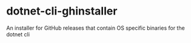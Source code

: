 # dotnet-cli-ghinstaller
An installer for GitHub releases that contain OS specific binaries for the dotnet cli
